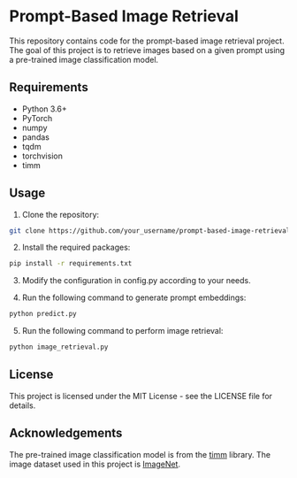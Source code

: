 # Prompt-Based Image Retrieval

This repository contains code for the prompt-based image retrieval project. The goal of this project is to retrieve images based on a given prompt using a pre-trained image classification model.


## Requirements

- Python 3.6+
- PyTorch
- numpy
- pandas
- tqdm
- torchvision
- timm

## Usage

1. Clone the repository:

```bash
git clone https://github.com/your_username/prompt-based-image-retrieval.git
```

2. Install the required packages:
```bash
pip install -r requirements.txt
```

3. Modify the configuration in config.py according to your needs.

4. Run the following command to generate prompt embeddings:
```bash
python predict.py
```

5. Run the following command to perform image retrieval:
```bash
python image_retrieval.py 
```

## License

This project is licensed under the MIT License - see the LICENSE file for details.

## Acknowledgements

The pre-trained image classification model is from the [timm](https://github.com/rwightman/pytorch-image-models) library.
The image dataset used in this project is [ImageNet](http://www.image-net.org/).